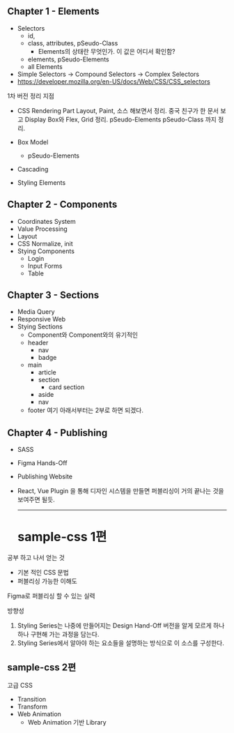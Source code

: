 ## Chapter 1 - Elements
- Selectors
  - id, 
  - class, attributes, pSeudo-Class
    - Elements의 상태란 무엇인가. 이 값은 어디서 확인함?
  - elements, pSeudo-Elements
  - all Elements
- Simple Selectors -> Compound Selectors -> Complex Selectors
- https://developer.mozilla.org/en-US/docs/Web/CSS/CSS_selectors  


1차 버전 정리 지점
- CSS Rendering Part Layout, Paint, 소스 해보면서 정리. 
중국 친구가 한 문서 보고 
Display Box와 Flex, Grid 정리. 
pSeudo-Elements
pSeudo-Class
까지 정리.



- Box Model
  - pSeudo-Elements
- Cascading
- Styling Elements
## Chapter 2 - Components
- Coordinates System
- Value Processing
- Layout
- CSS Normalize, init
- Stying Components
  - Login
  - Input Forms
  - Table
## Chapter 3 - Sections
- Media Query
- Responsive Web
- Stying Sections
  - Component와 Component와의 유기적인 
  - header
    - nav
    - badge
  - main
    - article
    - section
      - card section
    - aside
    - nav
  - footer
여기 아래서부터는 2부로 하면 되겠다.
## Chapter 4 - Publishing
- SASS
- Figma Hands-Off
- Publishing Website
- React, Vue Plugin 을 통해 디자인 시스템을 만들면 퍼블리싱이 거의 끝나는 것을 보여주면 될듯.
  

  ---
  # sample-css 1편

공부 하고 나서 얻는 것
- 기본 적인 CSS 문법
- 퍼블리싱 가능한 이해도

Figma로 퍼블리싱 할 수 있는 실력

방향성   
1. Styling Series는 
나중에 만들어지는 Design Hand-Off 버전을
알게 모르게 하나 하나 구현해 가는 과정을 담는다.
2. Styling Series에서 알아야 하는 요소들을 설명하는 방식으로 이 소스를 구성한다.


## sample-css 2편
고급 CSS
- Transition
- Transform
- Web Animation
  - Web Animation 기반 Library

